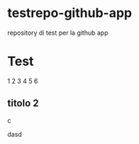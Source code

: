 # testrepo-github-app
repository di test per la github app

# Test
1
2
3
4
5 6

## titolo 2

c

dasd
